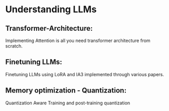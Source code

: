 # Understanding LLMs
## Transformer-Architecture: 
Implementing Attention is all you need transformer architecture from scratch. 

## Finetuning LLMs:
Finetuning LLMs using LoRA and IA3 implemented through various papers.

## Memory optimization - Quantization:
Quantization Aware Training and post-training quantization
